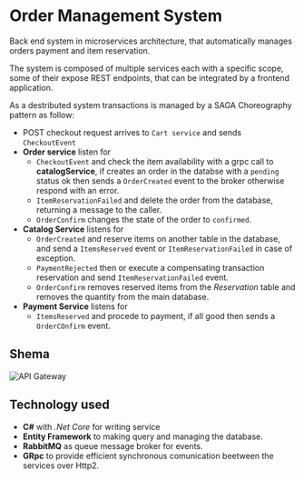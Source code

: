 # Order Management System
Back end system in microservices architecture, that automatically manages orders payment and item reservation.

The system is composed of multiple services each with a specific scope, some of their expose REST endpoints, that can be integrated by a frontend application.

As a destributed system transactions is managed by a SAGA Choreography pattern as follow:
- POST checkout request arrives to `Cart service` and sends `CheckoutEvent`
- **Order service** listen for
  - `CheckoutEvent` and check the item availability with a grpc call to **catalogService**, if creates an order in the databse with a `pending` status ok then sends a `OrderCreated` event to the broker otherwise respond with an error.
  - `ItemReservationFailed` and delete the order from the database, returning a message to the caller.
  - `OrderConfirm` changes the state of the order to `confirmed`.
- **Catalog Service** listens for
  - `OrderCreated` and reserve items on another table in the database, and send a `ItemsReserved` event or `ItemReservationFailed` in case of exception.
  - `PaymentRejected` then  or execute a compensating transaction reservation and send `ItemReservationFailed` event.
  - `OrderConfirm` removes reserved items from the _Reservation_ table and removes the quantity from the main database.
- **Payment Service** listens for
  - `ItemsReserved` and procede to payment, if all good then sends a `OrderCOnfirm` event.


## Shema
![API Gateway](https://github.com/XabyNix/MciroservicesShopping/assets/25272328/6631f713-da9e-4aca-8b5e-c7ba4238f92f)

## Technology used
- **C#** with _.Net Core_ for writing service
- **Entity Framework** to making query and managing the database.
- **RabbitMQ** as queue message broker for events.
- **GRpc** to provide efficient synchronous comunication beetween the services over Http2.
